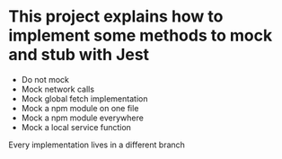 # This project explains how to implement some methods to mock and stub with Jest

* Do not mock
* Mock network calls
* Mock global fetch implementation
* Mock a npm module on one file
* Mock a npm module everywhere
* Mock a local service function

Every implementation lives in a different branch

